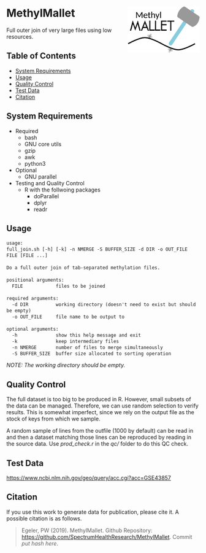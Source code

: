 MethylMallet <img src='assets/mm_logo.png' align='right' height='120px' />
==========================================================================

Full outer join of very large files using low resources.

## Table of Contents

* [System Requirements](#system-requirements)
* [Usage](#usage)
* [Quality Control](#quality-control)
* [Test Data](#test-data)
* [Citation](#citation)

## System Requirements

- Required
  - bash
  - GNU core utils
  - gzip
  - awk
  - python3
- Optional
  - GNU parallel
- Testing and Quality Control
  - R with the follwoing packages
    - doParallel
    - dplyr
    - readr

## Usage

```
usage:
full_join.sh [-h] [-k] -n NMERGE -S BUFFER_SIZE -d DIR -o OUT_FILE FILE [FILE ...]

Do a full outer join of tab-separated methylation files.

positional arguments:
  FILE            files to be joined

required arguments:
  -d DIR          working directory (doesn't need to exist but should be empty)
  -o OUT_FILE     file name to be output to

optional arguments:
  -h              show this help message and exit
  -k              keep intermediary files
  -n NMERGE       number of files to merge simultaneously
  -S BUFFER_SIZE  buffer size allocated to sorting operation
```

_NOTE: The working directory should be empty._

## Quality Control

The full dataset is too big to be produced in R. However, small subsets of the
data can be managed. Therefore, we can use random selection to verify results.
This is somewhat imperfect, since we rely on the output file as the stock of
keys from which we sample.

A random sample of lines from the outfile (1000 by default) can be read in and
then a dataset matching those lines can be reproduced by reading in the source
data. Use *prod_check.r* in the *qc/* folder to do this QC check.

## Test Data

<https://www.ncbi.nlm.nih.gov/geo/query/acc.cgi?acc=GSE43857>

## Citation

If you use this work to generate data for publication, please cite it.
A possible citation is as follows.

> Egeler, PW (2019). MethylMallet. Github Repository: <https://github.com/SpectrumHealthResearch/MethylMallet>. Commit _put hash here_.

